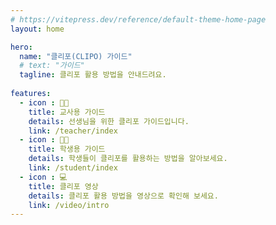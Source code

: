 ```yaml
---
# https://vitepress.dev/reference/default-theme-home-page
layout: home

hero:
  name: "클리포(CLIPO) 가이드"
  # text: "가이드"
  tagline: 클리포 활용 방법을 안내드려요.
  
features:
  - icon : 🧑‍🏫
    title: 교사용 가이드
    details: 선생님을 위한 클리포 가이드입니다.
    link: /teacher/index
  - icon : 🧑‍🎓
    title: 학생용 가이드
    details: 학생들이 클리포를 활용하는 방법을 알아보세요.
    link: /student/index
  - icon : 💻
    title: 클리포 영상
    details: 클리포 활용 방법을 영상으로 확인해 보세요.
    link: /video/intro
---
```



